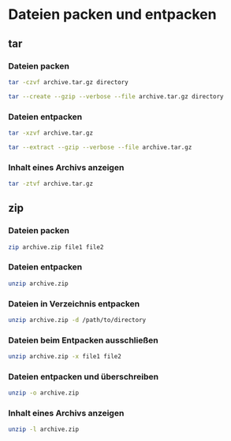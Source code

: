 # Dateien packen und entpacken

## tar

### Dateien packen

~~~ sh
tar -czvf archive.tar.gz directory
~~~

~~~ sh
tar --create --gzip --verbose --file archive.tar.gz directory
~~~

### Dateien entpacken

~~~ sh
tar -xzvf archive.tar.gz
~~~

~~~ sh
tar --extract --gzip --verbose --file archive.tar.gz
~~~

### Inhalt eines Archivs anzeigen

~~~ sh
tar -ztvf archive.tar.gz
~~~

## zip

### Dateien packen

~~~ sh
zip archive.zip file1 file2
~~~

### Dateien entpacken

~~~ sh
unzip archive.zip
~~~

### Dateien in Verzeichnis entpacken

~~~ sh
unzip archive.zip -d /path/to/directory
~~~

### Dateien beim Entpacken ausschließen

~~~ sh
unzip archive.zip -x file1 file2
~~~

### Dateien entpacken und überschreiben

~~~ sh
unzip -o archive.zip
~~~

### Inhalt eines Archivs anzeigen

~~~ sh
unzip -l archive.zip
~~~
